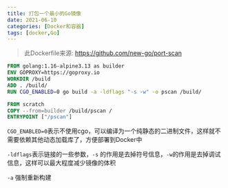 ```yaml
---
title: 打包一个最小的Go镜像
date: 2021-06-10
categories: [Docker和容器]
tags: [docker,Go]
---
```


> 此Dockerfile来源: https://github.com/new-go/port-scan

```dockerfile
FROM golang:1.16-alpine3.13 as builder 
ENV GOPROXY=https://goproxy.io
WORKDIR /build
ADD . /build/
RUN CGO_ENABLED=0 go build -a -ldflags "-s -w" -o pscan /build/

FROM scratch
COPY --from=builder /build/pscan /
ENTRYPOINT ["/pscan"]
```

`CGO_ENABLED=0`表示不使用cgo，可以编译为一个纯静态的二进制文件，这样就不需要依赖其他动态加载库了，方便部署到Docker中

`-ldflags`表示链接的一些参数，`-s` 的作用是去掉符号信息，`-w`的作用是去掉调试信息，这样可以最大程度减少镜像的体积

`-a` 强制重新构建

